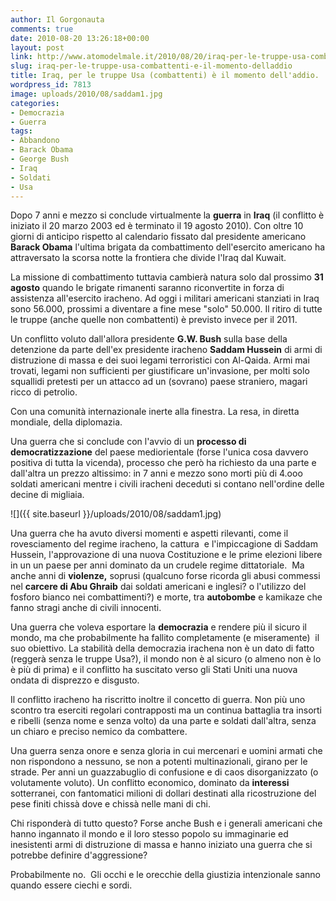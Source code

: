 ```yaml
---
author: Il Gorgonauta
comments: true
date: 2010-08-20 13:26:18+00:00
layout: post
link: http://www.atomodelmale.it/2010/08/20/iraq-per-le-truppe-usa-combattenti-e-il-momento-delladdio/
slug: iraq-per-le-truppe-usa-combattenti-e-il-momento-delladdio
title: Iraq, per le truppe Usa (combattenti) è il momento dell'addio.
wordpress_id: 7813
image: uploads/2010/08/saddam1.jpg
categories:
- Democrazia
- Guerra
tags:
- Abbandono
- Barack Obama
- George Bush
- Iraq
- Soldati
- Usa
---
```



Dopo 7 anni e mezzo si conclude virtualmente la **guerra** in **Iraq** (il conflitto è iniziato il 20 marzo 2003 ed è terminato il 19 agosto 2010). Con oltre 10 giorni di anticipo rispetto al calendario fissato dal presidente americano **Barack Obama** l'ultima brigata da combattimento dell'esercito americano ha attraversato la scorsa notte la frontiera che divide l'Iraq dal Kuwait.

La missione di combattimento tuttavia cambierà natura solo dal prossimo **31 agosto** quando le brigate rimanenti saranno riconvertite in forza di assistenza all'esercito iracheno. Ad oggi i militari americani stanziati in Iraq sono 56.000, prossimi a diventare a fine mese "solo" 50.000. Il ritiro di tutte le truppe (anche quelle non combattenti) è previsto invece per il 2011.

Un conflitto voluto dall'allora presidente **G.W. Bush** sulla base della detenzione da parte dell'ex presidente iracheno **Saddam Hussein** di armi di distruzione di massa e dei suoi legami terroristici con Al-Qaida. Armi mai trovati, legami non sufficienti per giustificare un'invasione, per molti solo squallidi pretesti per un attacco ad un (sovrano) paese straniero, magari ricco di petrolio.

Con una comunità internazionale inerte alla finestra. La resa, in diretta mondiale, della diplomazia.

Una guerra che si conclude con l'avvio di un **processo di democratizzazione** del paese mediorientale (forse l'unica cosa davvero positiva di tutta la vicenda), processo che però ha richiesto da una parte e dall'altra un prezzo altissimo: in 7 anni e mezzo sono morti più di 4.ooo soldati americani mentre i civili iracheni deceduti si contano nell'ordine delle decine di migliaia.

![]({{ site.baseurl }}/uploads/2010/08/saddam1.jpg)

Una guerra che ha avuto diversi momenti e aspetti rilevanti, come il rovesciamento del regime iracheno, la cattura  e l'impiccagione di Saddam Hussein, l'approvazione di una nuova Costituzione e le prime elezioni libere in un un paese per anni dominato da un crudele regime dittatoriale.  Ma anche anni di **violenze,** soprusi (qualcuno forse ricorda gli abusi commessi nel **carcere di Abu Ghraib** dai soldati americani e inglesi? o l'utilizzo del fosforo bianco nei combattimenti?) e morte, tra **autobombe** e kamikaze che fanno stragi anche di civili innocenti.

Una guerra che voleva esportare la **democrazia** e rendere più il sicuro il mondo, ma che probabilmente ha fallito completamente (e miseramente)  il suo obiettivo. La stabilità della democrazia irachena non è un dato di fatto (reggerà senza le truppe Usa?), il mondo non è al sicuro (o almeno non è lo è più di prima) e il conflitto ha suscitato verso gli Stati Uniti una nuova ondata di disprezzo e disgusto.

Il conflitto iracheno ha riscritto inoltre il concetto di guerra. Non più uno scontro tra eserciti regolari contrapposti ma un continua battaglia tra insorti e ribelli (senza nome e senza volto) da una parte e soldati dall'altra, senza un chiaro e preciso nemico da combattere.

Una guerra senza onore e senza gloria in cui mercenari e uomini armati che non rispondono a nessuno, se non a potenti multinazionali, girano per le strade. Per anni un guazzabuglio di confusione e di caos disorganizzato (o volutamente voluto). Un conflitto economico, dominato da **interessi** sotterranei, con fantomatici milioni di dollari destinati alla ricostruzione del pese finiti chissà dove e chissà nelle mani di chi.

Chi risponderà di tutto questo? Forse anche Bush e i generali americani che hanno ingannato il mondo e il loro stesso popolo su immaginarie ed inesistenti armi di distruzione di massa e hanno iniziato una guerra che si potrebbe definire d'aggressione?

Probabilmente no.  Gli occhi e le orecchie della giustizia intenzionale sanno quando essere ciechi e sordi.
